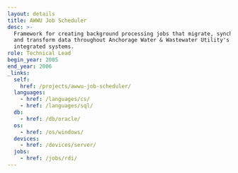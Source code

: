 ```yaml
---
layout: details
title: AWWU Job Scheduler
desc: >-
  Framework for creating background processing jobs that migrate, synchronize,
  and transform data throughout Anchorage Water & Wastewater Utility's (AWWU)
  integrated systems.
role: Technical Lead
begin_year: 2005
end_year: 2006
_links:
  self:
    href: /projects/awwu-job-scheduler/
  languages:
    - href: /languages/cs/
    - href: /languages/sql/
  db:
    - href: /db/oracle/
  os:
    - href: /os/windows/
  devices:
    - href: /devices/server/
  jobs:
    - href: /jobs/rdi/
---
```


